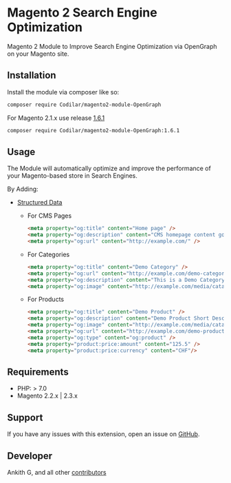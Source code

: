 # Magento 2 Search Engine Optimization

Magento 2 Module to Improve Search Engine Optimization via OpenGraph on your Magento site.


## Installation

Install the module via composer like so:

```sh
composer require Codilar/magento2-module-OpenGraph
```

For Magento 2.1.x use release [1.6.1](https://github.com/Codilar/magento2-module-OpenGraph/releases/tag/1.6.1)

```sh
composer require Codilar/magento2-module-OpenGraph:1.6.1
```


## Usage

The Module will automatically optimize and improve the performance of your Magento-based store in Search Engines.

By Adding: 

- [Structured Data](http://ogp.me/)

    - For CMS Pages
        ```html
        <meta property="og:title" content="Home page" />
        <meta property="og:description" content="CMS homepage content goes here." />
        <meta property="og:url" content="http://example.com/" />
        ```
        
    - For Categories
        ```html
        <meta property="og:title" content="Demo Category" />
        <meta property="og:url" content="http://example.com/demo-category.html" />
        <meta property="og:description" content="This is a Demo Category" />
        <meta property="og:image" content="http://example.com/media/catalog/category/demo.png" />
        ```
          
    - For Products
        ```html
        <meta property="og:title" content="Demo Product" />
        <meta property="og:description" content="Demo Product Short Description" />
        <meta property="og:image" content="http://example.com/media/catalog/product/cache/0f831c1845fc143d00d6d1ebc49f446a/o/p/demo.png" />
        <meta property="og:url" content="http://example.com/demo-product.html" />
        <meta property="og:type" content="og:product" />
        <meta property="product:price:amount" content="125.5" />
        <meta property="product:price:currency" content="CHF"/>
        ```
## Requirements

- PHP: > 7.0
- Magento 2.2.x | 2.3.x

Support
-------
If you have any issues with this extension, open an issue on [GitHub](https://github.com/Codilar/magento2-module-OpenGraph/issues).

Developer
---------
Ankith G, and all other [contributors](https://github.com/Codilar/magento2-module-OpenGraph/contributors)
